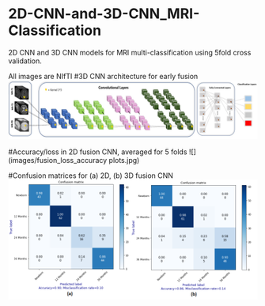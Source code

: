 # 2D-CNN-and-3D-CNN_MRI-Classification
 2D CNN and 3D CNN models for MRI multi-classification using 5fold cross validation.

All images are NIfTI
#3D CNN architecture for early fusion
![](images/3D_fusion_model.jpg)



#Accuracy/loss in 2D fusion CNN, averaged for 5 folds
![](images/fusion_loss_accuracy plots.jpg)


#Confusion matrices for (a) 2D, (b) 3D fusion CNN
![](images/2D_3D_fusion_kfold.png)
